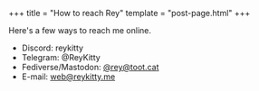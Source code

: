 +++
title = "How to reach Rey"
template = "post-page.html"
+++

Here's a few ways to reach me online.

* Discord: reykitty
* Telegram: @ReyKitty
* Fediverse/Mastodon: <a href="https://toot.cat/@rey">@rey@toot.cat</a>
* E-mail: web@reykitty.me
